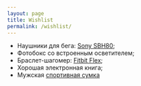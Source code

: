 ```yaml
---
layout: page
title: Wishlist
permalink: /wishlist/
---
```


- Наушники для бега: [Sony SBH80][sony];
- Фотобокс со встроенным осветителем;
- Браслет-шагомер: [Fitbit Flex][fitbit];
- Хорошая электронная книга;
- Мужская [спортивная сумка][bag]


[fitbit]: http://market.yandex.ru/model.xml?modelid=10802171&hid=10498025
[sony]: http://market.yandex.ru/model.xml?modelid=10760046&hid=418706
[bag]: http://new.sportmaster.ru/catalog/sportivnaya_odezhda/aksessuary/sumki/1200453/
